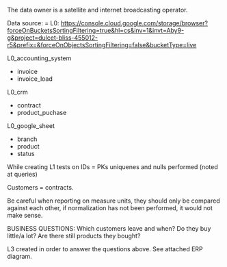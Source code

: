The data owner is a satellite and internet broadcasting operator.

Data source: = L0: https://console.cloud.google.com/storage/browser?forceOnBucketsSortingFiltering=true&hl=cs&inv=1&invt=Aby9-g&project=dulcet-bliss-455012-r5&prefix=&forceOnObjectsSortingFiltering=false&bucketType=live

L0_accounting_system
- invoice
- invoice_load

L0_crm
- contract
- product_puchase

L0_google_sheet
- branch
- product
- status

While creating L1 tests on IDs = PKs uniquenes and nulls performed (noted at queries)

Customers = contracts.

Be careful when reporting on measure units, they should only be compared against each other, if normalization has not been performed, it would not make sense.

BUSINESS QUESTIONS:
Which customers leave and when?
Do they buy little/a lot?
Are there still products they bought?

L3 created in order to answer the questions above.
See attached ERP diagram.
